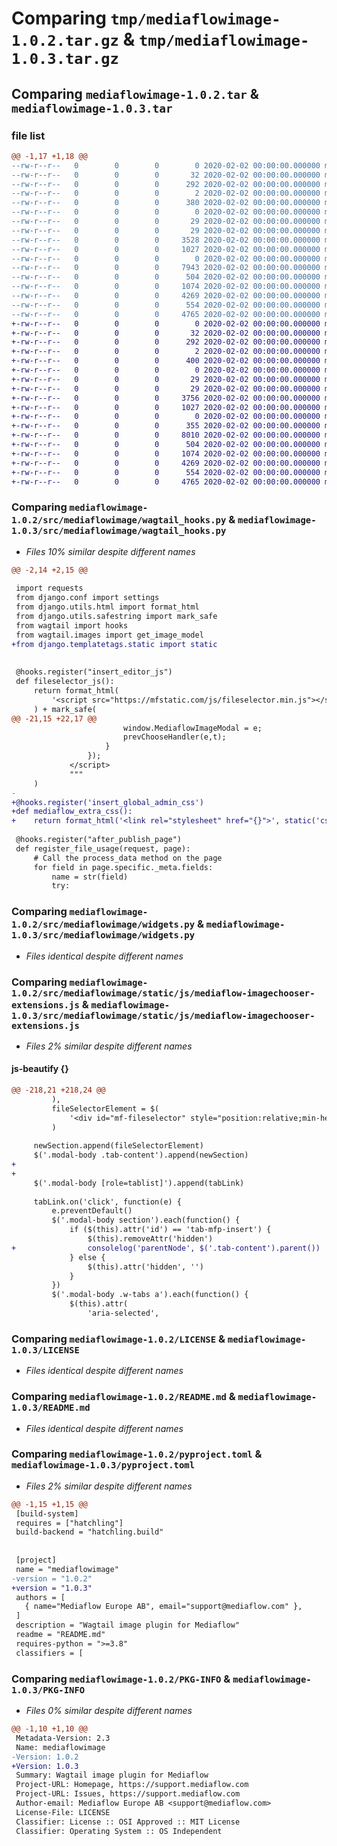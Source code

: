 # Comparing `tmp/mediaflowimage-1.0.2.tar.gz` & `tmp/mediaflowimage-1.0.3.tar.gz`

## Comparing `mediaflowimage-1.0.2.tar` & `mediaflowimage-1.0.3.tar`

### file list

```diff
@@ -1,17 +1,18 @@
--rw-r--r--   0        0        0        0 2020-02-02 00:00:00.000000 mediaflowimage-1.0.2/src/mediaflowimage/__init__.py
--rw-r--r--   0        0        0       32 2020-02-02 00:00:00.000000 mediaflowimage-1.0.2/src/mediaflowimage/admin.py
--rw-r--r--   0        0        0      292 2020-02-02 00:00:00.000000 mediaflowimage-1.0.2/src/mediaflowimage/apps.py
--rw-r--r--   0        0        0        2 2020-02-02 00:00:00.000000 mediaflowimage-1.0.2/src/mediaflowimage/blocks.py
--rw-r--r--   0        0        0      380 2020-02-02 00:00:00.000000 mediaflowimage-1.0.2/src/mediaflowimage/forms.py
--rw-r--r--   0        0        0        0 2020-02-02 00:00:00.000000 mediaflowimage-1.0.2/src/mediaflowimage/models.py
--rw-r--r--   0        0        0       29 2020-02-02 00:00:00.000000 mediaflowimage-1.0.2/src/mediaflowimage/tests.py
--rw-r--r--   0        0        0       29 2020-02-02 00:00:00.000000 mediaflowimage-1.0.2/src/mediaflowimage/views.py
--rw-r--r--   0        0        0     3528 2020-02-02 00:00:00.000000 mediaflowimage-1.0.2/src/mediaflowimage/wagtail_hooks.py
--rw-r--r--   0        0        0     1027 2020-02-02 00:00:00.000000 mediaflowimage-1.0.2/src/mediaflowimage/widgets.py
--rw-r--r--   0        0        0        0 2020-02-02 00:00:00.000000 mediaflowimage-1.0.2/src/mediaflowimage/migrations/__init__.py
--rw-r--r--   0        0        0     7943 2020-02-02 00:00:00.000000 mediaflowimage-1.0.2/src/mediaflowimage/static/js/mediaflow-imagechooser-extensions.js
--rw-r--r--   0        0        0      504 2020-02-02 00:00:00.000000 mediaflowimage-1.0.2/src/mediaflowimage/templates/widgets/mediaflow-custom-imageinput.html
--rw-r--r--   0        0        0     1074 2020-02-02 00:00:00.000000 mediaflowimage-1.0.2/LICENSE
--rw-r--r--   0        0        0     4269 2020-02-02 00:00:00.000000 mediaflowimage-1.0.2/README.md
--rw-r--r--   0        0        0      554 2020-02-02 00:00:00.000000 mediaflowimage-1.0.2/pyproject.toml
--rw-r--r--   0        0        0     4765 2020-02-02 00:00:00.000000 mediaflowimage-1.0.2/PKG-INFO
+-rw-r--r--   0        0        0        0 2020-02-02 00:00:00.000000 mediaflowimage-1.0.3/src/mediaflowimage/__init__.py
+-rw-r--r--   0        0        0       32 2020-02-02 00:00:00.000000 mediaflowimage-1.0.3/src/mediaflowimage/admin.py
+-rw-r--r--   0        0        0      292 2020-02-02 00:00:00.000000 mediaflowimage-1.0.3/src/mediaflowimage/apps.py
+-rw-r--r--   0        0        0        2 2020-02-02 00:00:00.000000 mediaflowimage-1.0.3/src/mediaflowimage/blocks.py
+-rw-r--r--   0        0        0      400 2020-02-02 00:00:00.000000 mediaflowimage-1.0.3/src/mediaflowimage/forms.py
+-rw-r--r--   0        0        0        0 2020-02-02 00:00:00.000000 mediaflowimage-1.0.3/src/mediaflowimage/models.py
+-rw-r--r--   0        0        0       29 2020-02-02 00:00:00.000000 mediaflowimage-1.0.3/src/mediaflowimage/tests.py
+-rw-r--r--   0        0        0       29 2020-02-02 00:00:00.000000 mediaflowimage-1.0.3/src/mediaflowimage/views.py
+-rw-r--r--   0        0        0     3756 2020-02-02 00:00:00.000000 mediaflowimage-1.0.3/src/mediaflowimage/wagtail_hooks.py
+-rw-r--r--   0        0        0     1027 2020-02-02 00:00:00.000000 mediaflowimage-1.0.3/src/mediaflowimage/widgets.py
+-rw-r--r--   0        0        0        0 2020-02-02 00:00:00.000000 mediaflowimage-1.0.3/src/mediaflowimage/migrations/__init__.py
+-rw-r--r--   0        0        0      355 2020-02-02 00:00:00.000000 mediaflowimage-1.0.3/src/mediaflowimage/static/css/mediaflow-imagechooser-extensions.css
+-rw-r--r--   0        0        0     8010 2020-02-02 00:00:00.000000 mediaflowimage-1.0.3/src/mediaflowimage/static/js/mediaflow-imagechooser-extensions.js
+-rw-r--r--   0        0        0      504 2020-02-02 00:00:00.000000 mediaflowimage-1.0.3/src/mediaflowimage/templates/widgets/mediaflow-custom-imageinput.html
+-rw-r--r--   0        0        0     1074 2020-02-02 00:00:00.000000 mediaflowimage-1.0.3/LICENSE
+-rw-r--r--   0        0        0     4269 2020-02-02 00:00:00.000000 mediaflowimage-1.0.3/README.md
+-rw-r--r--   0        0        0      554 2020-02-02 00:00:00.000000 mediaflowimage-1.0.3/pyproject.toml
+-rw-r--r--   0        0        0     4765 2020-02-02 00:00:00.000000 mediaflowimage-1.0.3/PKG-INFO
```

### Comparing `mediaflowimage-1.0.2/src/mediaflowimage/wagtail_hooks.py` & `mediaflowimage-1.0.3/src/mediaflowimage/wagtail_hooks.py`

 * *Files 10% similar despite different names*

```diff
@@ -2,14 +2,15 @@
 
 import requests
 from django.conf import settings
 from django.utils.html import format_html
 from django.utils.safestring import mark_safe
 from wagtail import hooks
 from wagtail.images import get_image_model
+from django.templatetags.static import static
 
 
 @hooks.register("insert_editor_js")
 def fileselector_js():
     return format_html(
         '<script src="https://mfstatic.com/js/fileselector.min.js"></script>'
     ) + mark_safe(
@@ -21,15 +22,17 @@
                         window.MediaflowImageModal = e;                             
                         prevChooseHandler(e,t);                        
                     }                    
                 });
             </script>
             """
     )
-
+@hooks.register('insert_global_admin_css')
+def mediaflow_extra_css():
+    return format_html('<link rel="stylesheet" href="{}">', static('css/mediaflow-imagechooser-extensions.css'))
 
 @hooks.register("after_publish_page")
 def register_file_usage(request, page):    
     # Call the process_data method on the page
     for field in page.specific._meta.fields:
         name = str(field)        
         try:
```

### Comparing `mediaflowimage-1.0.2/src/mediaflowimage/widgets.py` & `mediaflowimage-1.0.3/src/mediaflowimage/widgets.py`

 * *Files identical despite different names*

### Comparing `mediaflowimage-1.0.2/src/mediaflowimage/static/js/mediaflow-imagechooser-extensions.js` & `mediaflowimage-1.0.3/src/mediaflowimage/static/js/mediaflow-imagechooser-extensions.js`

 * *Files 2% similar despite different names*

#### js-beautify {}

```diff
@@ -218,21 +218,24 @@
         ),
         fileSelectorElement = $(
             '<div id="mf-fileselector" style="position:relative;min-height:460px" class="light"></div>',
         )
 
     newSection.append(fileSelectorElement)
     $('.modal-body .tab-content').append(newSection)
+
+
     $('.modal-body [role=tablist]').append(tabLink)
 
     tabLink.on('click', function(e) {
         e.preventDefault()
         $('.modal-body section').each(function() {
             if ($(this).attr('id') == 'tab-mfp-insert') {
                 $(this).removeAttr('hidden')
+                consolelog('parentNode', $('.tab-content').parent())
             } else {
                 $(this).attr('hidden', '')
             }
         })
         $('.modal-body .w-tabs a').each(function() {
             $(this).attr(
                 'aria-selected',
```

### Comparing `mediaflowimage-1.0.2/LICENSE` & `mediaflowimage-1.0.3/LICENSE`

 * *Files identical despite different names*

### Comparing `mediaflowimage-1.0.2/README.md` & `mediaflowimage-1.0.3/README.md`

 * *Files identical despite different names*

### Comparing `mediaflowimage-1.0.2/pyproject.toml` & `mediaflowimage-1.0.3/pyproject.toml`

 * *Files 2% similar despite different names*

```diff
@@ -1,15 +1,15 @@
 [build-system]
 requires = ["hatchling"]
 build-backend = "hatchling.build"
 
 
 [project]
 name = "mediaflowimage"
-version = "1.0.2"
+version = "1.0.3"
 authors = [
   { name="Mediaflow Europe AB", email="support@mediaflow.com" },
 ]
 description = "Wagtail image plugin for Mediaflow"
 readme = "README.md"
 requires-python = ">=3.8"
 classifiers = [
```

### Comparing `mediaflowimage-1.0.2/PKG-INFO` & `mediaflowimage-1.0.3/PKG-INFO`

 * *Files 0% similar despite different names*

```diff
@@ -1,10 +1,10 @@
 Metadata-Version: 2.3
 Name: mediaflowimage
-Version: 1.0.2
+Version: 1.0.3
 Summary: Wagtail image plugin for Mediaflow
 Project-URL: Homepage, https://support.mediaflow.com
 Project-URL: Issues, https://support.mediaflow.com
 Author-email: Mediaflow Europe AB <support@mediaflow.com>
 License-File: LICENSE
 Classifier: License :: OSI Approved :: MIT License
 Classifier: Operating System :: OS Independent
```

